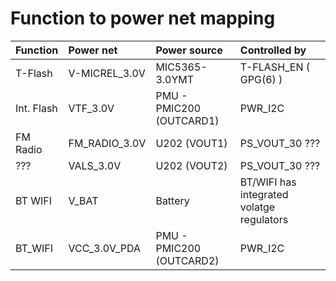 # Function to power net mapping #

| **Function** | **Power net** | **Power source** | **Controlled by** |
|:-------------|:--------------|:-----------------|:------------------|
| T-Flash      | V-MICREL\_3.0V | MIC5365-3.0YMT   | T-FLASH\_EN ( GPG(6) ) |
| Int. Flash   | VTF\_3.0V     | PMU - PMIC200 (OUTCARD1) | PWR\_I2C          |
| FM Radio     | FM\_RADIO\_3.0V | U202 (VOUT1)     | PS\_VOUT\_30 ???  |
| ???          | VALS\_3.0V     | U202 (VOUT2)     | PS\_VOUT\_30 ???  |
| BT WIFI      | V\_BAT         | Battery          | BT/WIFI has integrated volatge regulators |
| BT\_WIFI     | VCC\_3.0V\_PDA  | PMU - PMIC200 (OUTCARD2) | PWR\_I2C          |
